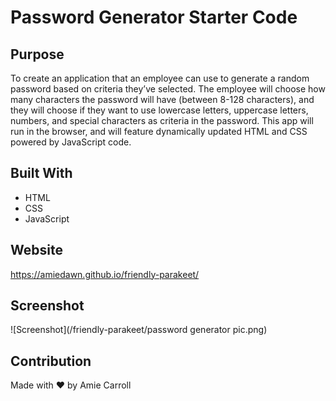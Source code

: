 # Password Generator Starter Code

## Purpose
To create an application that an employee can use to generate a random password based on criteria they’ve selected. The employee will choose how many characters the password will have (between 8-128 characters), and they will choose if they want to use lowercase letters, uppercase letters, numbers, and special characters as criteria in the password.  This app will run in the browser, and will feature dynamically updated HTML and CSS powered by JavaScript code.

## Built With
* HTML
* CSS
* JavaScript

## Website
https://amiedawn.github.io/friendly-parakeet/

## Screenshot
![Screenshot](/friendly-parakeet/password generator pic.png)

## Contribution
Made with ❤️ by Amie Carroll
